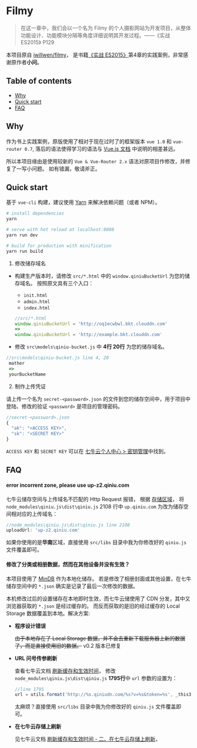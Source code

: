 # Filmy

> 在这一章中，我们会以一个名为 Filmy 的个人摄影网站为开发项目，从整体功能设计、功能模块分隔等角度详细说明其开发过程。——《实战 ES2015》 P129

本项目原自 [iwillwen/filmy](https://github.com/iwillwen/filmy)，
是书籍[《实战 ES2015》](http://www.broadview.com.cn/book/3621)第4章的实践案例，非常感谢原作者**小问**。

## Table of contents

 - [Why](#why)
 - [Quick start](#quick-start)
 - [FAQ](#faq)
 
## Why

作为书上实践案例，原版使用了相对于现在过时了的框架版本 `vue 1.0` 和 `vue-router 0.7`,
落后的语法使得学习的语法与 [Vue.js 文档](https://cn.vuejs.org/v2/guide/) 中说明的相差甚远。

所以本项目缘由是使用较新的 `Vue & Vue-Router 2.x` 语法对原项目作修改，并修复了一写小问题。
如有错漏，敬请斧正。

## Quick start

基于 `vue-cli` 构建，建议使用 [Yarn](https://yarnpkg.com/zh-Hans/) 来解决依赖问题（或者 NPM）。

``` bash
# install dependencies
yarn

# serve with hot reload at localhost:8080
yarn run dev

# build for production with minification
yarn run build

```

1. 修改储存域名
 
- 构建生产版本时，请修改 `src/*.html` 中的 `window.qiniuBucketUrl` 为您的储存域名。
按照原文具有三个入口：
   - `init.html` 
   - `admin.html` 
   - `index.html` 
 
  ``` javascript
  //src/*.html
  window.qiniuBucketUrl = 'http://oq1ecwbwl.bkt.clouddn.com'
  =>
  window.qiniuBucketUrl = 'http://example.bkt.clouddn.com'
  ```

-  修改 `src\models\qiniu-bucket.js` 中 **4行 20行** 为您的储存域名。

  ``` javascript
  //src\models\qiniu-bucket.js line 4, 20
   mather 
   => 
   yourBucketName
  ```

2. 制作上传凭证 

请上传一个名为 `secret-<password>.json` 的文件到您的储存空间中，用于项目中登陆、修改的验证
`<password>` 是项目的管理密码。

 ``` javascript
 //secret-<password>.json
 {
   "ak": "<ACCESS KEY>",
   "sk": "<SECRET KEY>"
 }
 ```
 
 `ACCESS KEY` 和 `SECRET KEY` 可以在 [七牛云个人中心 > 密钥管理](https://portal.qiniu.com/user/key)中找到。
 
 
## FAQ

#### error incorrent zone, please use up-z2.qiniu.com

七牛云储存空间与上传域名不匹配的 Http Request 报错，
根据 [存储区域](https://developer.qiniu.com/kodo/manual/1671/region-endpoint)，
将 `node_modules\qiniu.js\dist\qiniu.js` 2108 行中 `up.qiniu.com` 为改为储存空间相对应的上传域名：

``` javascript
//node_modules\qiniu.js\dist\qiniu.js line 2108
uploadUrl: 'up-z2.qiniu.com'
```
如果你使用的是**华南**区域，直接使用 `src/libs` 目录中我为你修改好的 `qiniu.js` 文件覆盖即可。

#### 修改了分类或相册数据，然而在其他设备并没有生效？

本项目使用了 [MinDB](https://github.com/iwillwen/mindb) 作为本地化储存。
若是修改了相册封面或其他设置，在七牛储存空间中的 `*.json` 确实是记录了最后一次修改的数据。

本机修改过后的设置储存在本地即时生效，而七牛云储使用了 CDN 分发，其中又浏览器获取的 `*.json` 是经过缓存的。
而反而获取的是旧的经过缓存的 Local Storage 数据覆盖到本地。解决方案:

 - **程序设计错误**
   
   ~~由于本地存在了 Local Storage 数据，并不会去重新下载服务器上新的数据了，而是直接使用旧的数据。~~ v0.2 版本已修复

 - **URL 问号传参刷新** 
   
   查看七牛云文档 [刷新缓存和生效时间](https://developer.qiniu.com/fusion/kb/1325/refresh-the-cache-and-the-effect-of-time)，
   修改 `node_modules\qiniu.js\dist\qiniu.js` **1795行**中 `url` 参数的设置为：
   
   ``` javascript
   //line 1795
   url = utils.format('http://%s.qiniudn.com/%s?v=%s&token=%s', _this3.name, key, time, getToken);
   ```
   
   太麻烦？直接使用 `src/libs` 目录中我为你修改好的 `qiniu.js` 文件覆盖即可。

 - **在七牛云存储上刷新**
   
   见七牛云文档 [刷新缓存和生效时间 - 二、在七牛云存储上刷新](https://developer.qiniu.com/fusion/kb/1325/refresh-the-cache-and-the-effect-of-time)，
  

  
  




